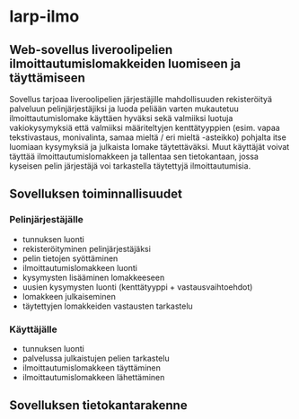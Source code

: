 # larp-ilmo

## Web-sovellus liveroolipelien ilmoittautumislomakkeiden luomiseen ja täyttämiseen

Sovellus tarjoaa liveroolipelien järjestäjille mahdollisuuden rekisteröityä palveluun pelinjärjestäjiksi ja luoda peliään varten mukautetuu ilmoittautumislomake käyttäen hyväksi sekä valmiiksi luotuja vakiokysymyksiä että valmiiksi määriteltyjen kenttätyyppien (esim. vapaa tekstivastaus, monivalinta, samaa mieltä / eri mieltä -asteikko) pohjalta itse luomiaan kysymyksiä ja julkaista lomake täytettäväksi. Muut käyttäjät voivat täyttää ilmoittautumislomakkeen ja tallentaa sen tietokantaan, jossa kyseisen pelin järjestäjä voi tarkastella täytettyjä ilmoittautumisia.

## Sovelluksen toiminnallisuudet

### Pelinjärjestäjälle

- tunnuksen luonti
- rekisteröityminen pelinjärjestäjäksi
- pelin tietojen syöttäminen
- ilmoittautumislomakkeen luonti
- kysymysten lisääminen lomakkeeseen
- uusien kysymysten luonti (kenttätyyppi + vastausvaihtoehdot)
- lomakkeen julkaiseminen
- täytettyjen lomakkeiden vastausten tarkastelu

### Käyttäjälle
- tunnuksen luonti
- palvelussa julkaistujen pelien tarkastelu
- ilmoittautumislomakkeen täyttäminen
- ilmoittautumislomakkeen lähettäminen

## Sovelluksen tietokantarakenne
